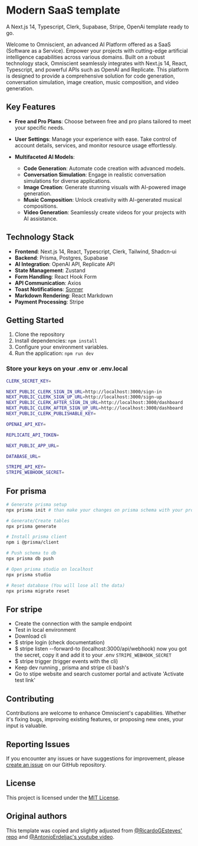 # Modern SaaS template

A Next.js 14, Typescript, Clerk, Supabase, Stripe, OpenAi template ready to go.

Welcome to Omniscient, an advanced AI Platform offered as a SaaS (Software as a Service). Empower your projects with cutting-edge artificial intelligence capabilities across various domains. Built on a robust technology stack, Omniscient seamlessly integrates with Next.js 14, React, Typescript, and powerful APIs such as OpenAI and Replicate. This platform is designed to provide a comprehensive solution for code generation, conversation simulation, image creation, music composition, and video generation.

## Key Features

- **Free and Pro Plans**: Choose between free and pro plans tailored to meet your specific needs.

- **User Settings**: Manage your experience with ease. Take control of account details, services, and monitor resource usage effortlessly.

- **Multifaceted AI Models**:
  - **Code Generation**: Automate code creation with advanced models.
  - **Conversation Simulation**: Engage in realistic conversation simulations for diverse applications.
  - **Image Creation**: Generate stunning visuals with AI-powered image generation.
  - **Music Composition**: Unlock creativity with AI-generated musical compositions.
  - **Video Generation**: Seamlessly create videos for your projects with AI assistance.

## Technology Stack

- **Frontend**: Next.js 14, React, Typescript, Clerk, Tailwind, Shadcn-ui
- **Backend**: Prisma, Postgres, Supabase
- **AI Integration**: OpenAI API, Replicate API
- **State Management**: Zustand
- **Form Handling**: React Hook Form
- **API Communication**: Axios
- **Toast Notifications**: [Sonner](https://sonner.emilkowal.ski/)
- **Markdown Rendering**: React Markdown
- **Payment Processing**: Stripe

## Getting Started

1. Clone the repository
2. Install dependencies: `npm install`
3. Configure your environment variables.
4. Run the application: `npm run dev`

### Store your keys on your .env or .env.local

```bash
CLERK_SECRET_KEY=

NEXT_PUBLIC_CLERK_SIGN_IN_URL=http://localhost:3000/sign-in
NEXT_PUBLIC_CLERK_SIGN_UP_URL=http://localhost:3000/sign-up
NEXT_PUBLIC_CLERK_AFTER_SIGN_IN_URL=http://localhost:3000/dashboard
NEXT_PUBLIC_CLERK_AFTER_SIGN_UP_URL=http://localhost:3000/dashboard
NEXT_PUBLIC_CLERK_PUBLISHABLE_KEY=

OPENAI_API_KEY=

REPLICATE_API_TOKEN=

NEXT_PUBLIC_APP_URL=

DATABASE_URL=

STRIPE_API_KEY=
STRIPE_WEBHOOK_SECRET=
```

## For prisma

```bash
# Generate prisma setup
npx prisma init # than make your changes on prisma schema with your provider and connection string

# Generate/Create tables
npx prisma generate

# Install prisma client
npm i @prisma/client

# Push schema to db
npx prisma db push

# Open prisma studio on localhost
npx prisma studio

# Reset database (You will lose all the data)
npx prisma migrate reset
```

## For stripe

- Create the connection with the sample endpoint
- Test in local environment
- Download cli
- $ stripe login (check documentation)
- $ stripe listen --forward-to (localhost:3000/api/webhook)
  now you got the secret, copy it and add it to your .env `STRIPE_WEBHOOK_SECRET`
- $ stripe trigger (trigger events with the cli)
- Keep dev running , prisma and stripe cli bash's
- Go to stipe website and search customer portal and activate 'Activate test link'

## Contributing

Contributions are welcome to enhance Omniscient's capabilities. Whether it's fixing bugs, improving existing features, or proposing new ones, your input is valuable.

## Reporting Issues

If you encounter any issues or have suggestions for improvement, please [create an issue](https://github.com/your-username/omniscient/issues) on our GitHub repository.

## License

This project is licensed under the [MIT License](LICENSE).

## Original authors

This template was copied and slightly adjusted from [@RicardoGEsteves' repo](https://github.com/RicardoGEsteves/omniscient) and [@AntonioErdeljac's youtube video](https://www.youtube.com/watch?v=ffJ38dBzrlY&t=9505s&ab_channel=CodeWithAntonio).
